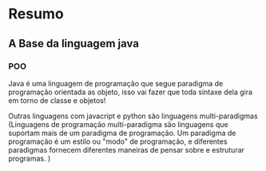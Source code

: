 # Resumo

## A Base da linguagem java

### POO

Java é uma linguagem de programação que segue paradigma de programação orientada as objeto, isso vai fazer que toda sintaxe dela gira em torno de classe e objetos! 

Outras linguagens com javacript e python são linguagens multi-paradigmas (Linguagens de programação multi-paradigma são linguagens que suportam mais de um paradigma de programação. Um paradigma de programação é um estilo ou "modo" de programação, e diferentes paradigmas fornecem diferentes maneiras de pensar sobre e estruturar programas.
)
